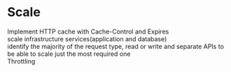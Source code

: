 # Scale
Implement HTTP cache with Cache-Control and Expires  
scale infrastructure services(application and database)  
identify the majority of the request type, read or write and separate APIs to be able to scale just the most required one  
Throttling  
